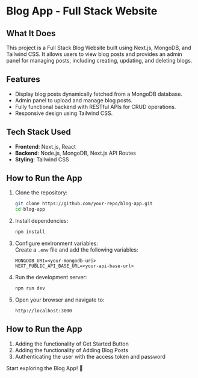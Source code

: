 # Blog App - Full Stack Website

## What It Does  
This project is a Full Stack Blog Website built using Next.js, MongoDB, and Tailwind CSS. It allows users to view blog posts and provides an admin panel for managing posts, including creating, updating, and deleting blogs.  

## Features  
- Display blog posts dynamically fetched from a MongoDB database.  
- Admin panel to upload and manage blog posts.  
- Fully functional backend with RESTful APIs for CRUD operations.  
- Responsive design using Tailwind CSS.  

## Tech Stack Used  
- **Frontend**: Next.js, React  
- **Backend**: Node.js, MongoDB, Next.js API Routes  
- **Styling**: Tailwind CSS  

## How to Run the App  

1. Clone the repository:  
   ```bash
   git clone https://github.com/your-repo/blog-app.git
   cd blog-app
   ```

2. Install dependencies:  
   ```bash
   npm install
   ```

3. Configure environment variables:  
   Create a `.env` file and add the following variables:  
   ```plaintext
   MONGODB_URI=<your-mongodb-uri>
   NEXT_PUBLIC_API_BASE_URL=<your-api-base-url>
   ```

4. Run the development server:  
   ```bash
   npm run dev
   ```

5. Open your browser and navigate to:  
   ```
   http://localhost:3000
   ```

## How to Run the App  

1. Adding the functionality of Get Started Button
2. Adding the functionality of Adding Blog Posts 
3. Authenticating the user with the access token and password

Start exploring the Blog App! 🎉